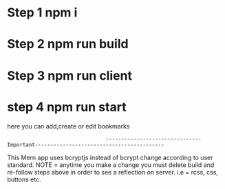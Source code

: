 # Step 1 npm i
# Step 2 npm run build
# Step 3 npm run client
# step 4 npm run start

here you can add,create or edit bookmarks

                                    -------------------------------Important------------------------------------------
This Mern app uses bcryptjs instead of bcrypt change according to user standard. 
NOTE = anytime you make a change you must delete build and re-follow steps above in order to see a reflection on server.
i.e = rcss, css, buttons etc.